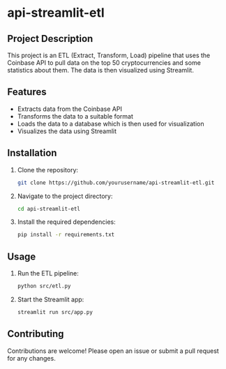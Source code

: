 # api-streamlit-etl

## Project Description

This project is an ETL (Extract, Transform, Load) pipeline that uses the Coinbase API to pull data on the top 50 cryptocurrencies and some statistics about them. The data is then visualized using Streamlit.

## Features

- Extracts data from the Coinbase API
- Transforms the data to a suitable format
- Loads the data to a database which is then used for visualization
- Visualizes the data using Streamlit

## Installation

1. Clone the repository:
    ```bash
    git clone https://github.com/yourusername/api-streamlit-etl.git
    ```
2. Navigate to the project directory:
    ```bash
    cd api-streamlit-etl
    ```
3. Install the required dependencies:
    ```bash
    pip install -r requirements.txt
    ```

## Usage

1. Run the ETL pipeline:
    ```bash
    python src/etl.py
    ```
2. Start the Streamlit app:
    ```bash
    streamlit run src/app.py
    ```

## Contributing

Contributions are welcome! Please open an issue or submit a pull request for any changes.